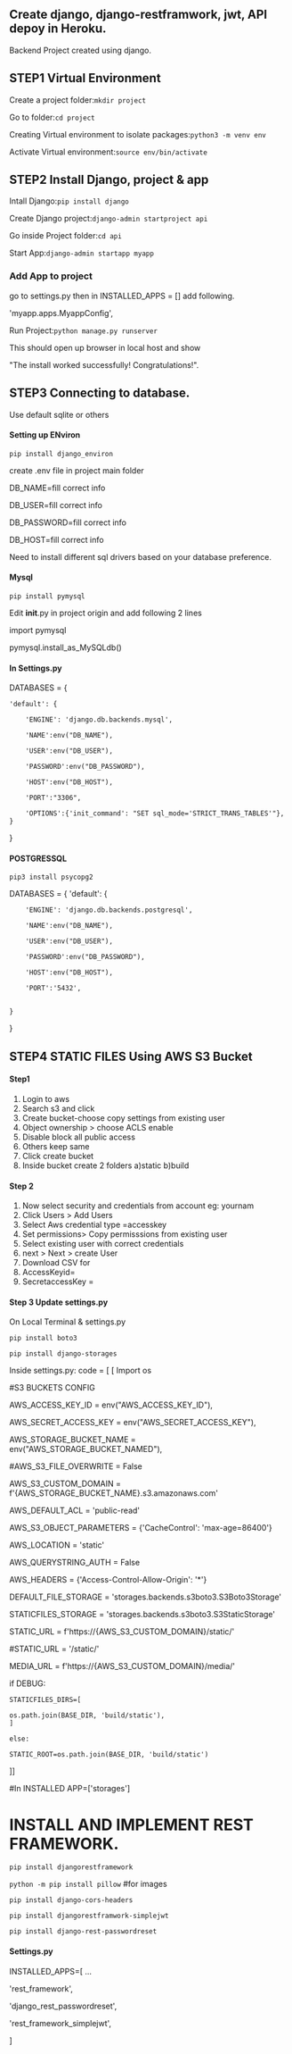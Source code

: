 ## Create django, django-restframwork, jwt, API depoy in Heroku.
Backend Project created using django.

## STEP1 Virtual Environment
Create a project folder:`mkdir project`

Go to folder:`cd project`

Creating Virtual environment to isolate packages:`python3 -m venv env`

Activate Virtual environment:`source env/bin/activate`

## STEP2 Install Django, project & app
Intall Django:`pip install django`

Create Django project:`django-admin startproject api`

Go inside Project folder:`cd api`

Start App:`django-admin startapp myapp`

### Add App to project

go to settings.py then in INSTALLED_APPS = [] add following.

'myapp.apps.MyappConfig',

Run Project:`python manage.py runserver`

This should open up browser in local host and show 

"The install worked successfully! Congratulations!".


## STEP3 Connecting to database.
Use default sqlite or others

#### Setting up ENviron
`pip install django_environ`

create .env file in project main folder

DB_NAME=fill correct info

DB_USER=fill correct info

DB_PASSWORD=fill correct info

DB_HOST=fill correct info
 


Need to install different sql drivers based on your database preference.


#### Mysql
`pip install pymysql`

Edit  __init__.py in project origin and add following 2 lines

import pymysql

pymysql.install_as_MySQLdb()


#### In Settings.py
DATABASES = {

    'default': {
    
        'ENGINE': 'django.db.backends.mysql',
        
        'NAME':env("DB_NAME"),
        
        'USER':env("DB_USER"),
        
        'PASSWORD':env("DB_PASSWORD"),
        
        'HOST':env("DB_HOST"),
        
        'PORT':"3306",
        
        'OPTIONS':{'init_command': "SET sql_mode='STRICT_TRANS_TABLES'"},
    }

}



#### POSTGRESSQL
`pip3 install psycopg2`


DATABASES = {
    'default': {
    
        'ENGINE': 'django.db.backends.postgresql',
         
        'NAME':env("DB_NAME"),
        
        'USER':env("DB_USER"),
        
        'PASSWORD':env("DB_PASSWORD"),
        
        'HOST':env("DB_HOST"),
        
        'PORT':'5432',
       
       
    }
}




## STEP4 STATIC FILES Using AWS S3 Bucket
#### Step1
1. Login to aws
2. Search s3 and click
3. Create bucket-choose copy settings from existing user
4. Object ownership > choose ACLS enable
5. Disable block all public access
6. Others keep same
7. Click create bucket
8. Inside bucket create 2 folders a)static b)build

#### Step 2

1. Now select security and credentials from account eg: yournam
2. Click Users > Add Users
3. Select Aws credential type =accesskey
4. Set permissions> Copy permisssions from existing user
5. Select existing user with correct credentials
6. next > Next > create User
7. Download CSV for 
8. AccessKeyid=
9. SecretaccessKey =

#### Step 3 Update settings.py
On Local Terminal  & settings.py

`pip install boto3`

`pip install django-storages`



Inside settings.py:
code = [
 [
   Import os

   #S3 BUCKETS CONFIG 

   AWS_ACCESS_KEY_ID = env("AWS_ACCESS_KEY_ID"),

   AWS_SECRET_ACCESS_KEY = env("AWS_SECRET_ACCESS_KEY"),

   AWS_STORAGE_BUCKET_NAME = env("AWS_STORAGE_BUCKET_NAMED"),

   #AWS_S3_FILE_OVERWRITE = False

   AWS_S3_CUSTOM_DOMAIN = f'{AWS_STORAGE_BUCKET_NAME}.s3.amazonaws.com'

   AWS_DEFAULT_ACL = 'public-read'

   AWS_S3_OBJECT_PARAMETERS = {'CacheControl': 'max-age=86400'}

   AWS_LOCATION = 'static'

   AWS_QUERYSTRING_AUTH = False

   AWS_HEADERS = {'Access-Control-Allow-Origin': '*'}

   DEFAULT_FILE_STORAGE = 'storages.backends.s3boto3.S3Boto3Storage'

   STATICFILES_STORAGE = 'storages.backends.s3boto3.S3StaticStorage'

   STATIC_URL = f'https://{AWS_S3_CUSTOM_DOMAIN}/static/'

   #STATIC_URL = '/static/'

   MEDIA_URL = f'https://{AWS_S3_CUSTOM_DOMAIN}/media/'

   if DEBUG:

    STATICFILES_DIRS=[
    
    os.path.join(BASE_DIR, 'build/static'),
    ]
    
    else:

    STATIC_ROOT=os.path.join(BASE_DIR, 'build/static')
]]


#In INSTALLED APP=['storages']


# INSTALL AND IMPLEMENT REST FRAMEWORK.

`pip install djangorestframework`

`python -m pip install pillow` #for images

`pip install django-cors-headers`

`pip install djangorestframwork-simplejwt`

`pip install django-rest-passwordreset`


#### Settings.py

INSTALLED_APPS=[
...

'rest_framework',

'django_rest_passwordreset',

'rest_framework_simplejwt',

]





